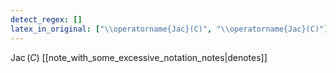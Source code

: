 ```yaml
---
detect_regex: []
latex_in_original: ["\\operatorname{Jac}(C)", "\\operatorname{Jac}(C)"]
---
```

$\operatorname{Jac}(C)$ [[note_with_some_excessive_notation_notes|denotes]]